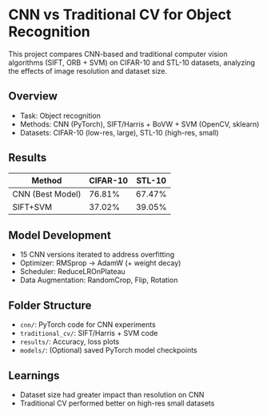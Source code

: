 # CNN vs Traditional CV for Object Recognition

This project compares CNN-based and traditional computer vision algorithms (SIFT, ORB + SVM) on CIFAR-10 and STL-10 datasets, analyzing the effects of image resolution and dataset size.

## Overview
- Task: Object recognition
- Methods: CNN (PyTorch), SIFT/Harris + BoVW + SVM (OpenCV, sklearn)
- Datasets: CIFAR-10 (low-res, large), STL-10 (high-res, small)

## Results
| Method           | CIFAR-10 | STL-10 |
|------------------|----------|--------|
| CNN (Best Model) | 76.81%   | 67.47% |
| SIFT+SVM         | 37.02%   | 39.05% |

## Model Development
- 15 CNN versions iterated to address overfitting
- Optimizer: RMSprop → AdamW (+ weight decay)
- Scheduler: ReduceLROnPlateau
- Data Augmentation: RandomCrop, Flip, Rotation

## Folder Structure
- `cnn/`: PyTorch code for CNN experiments
- `traditional_cv/`: SIFT/Harris + SVM code
- `results/`: Accuracy, loss plots
- `models/`: (Optional) saved PyTorch model checkpoints

## Learnings
- Dataset size had greater impact than resolution on CNN
- Traditional CV performed better on high-res small datasets
